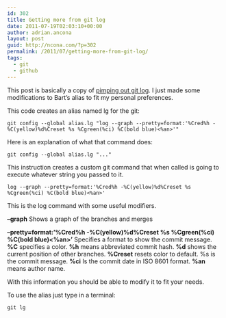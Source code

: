 ```yaml
---
id: 302
title: Getting more from git log
date: 2011-07-19T02:03:10+00:00
author: adrian.ancona
layout: post
guid: http://ncona.com/?p=302
permalink: /2011/07/getting-more-from-git-log/
tags:
  - git
  - github
---
```

This post is basically a copy of [pimping out git log](http://www.jukie.net/bart/blog/pimping-out-git-log "Pimping out git log"). I just made some modifications to Bart&#8217;s alias to fit my personal preferences.

This code creates an alias named lg for the git:

```
git config --global alias.lg "log --graph --pretty=format:'%Cred%h -%C(yellow)%d%Creset %s %Cgreen(%ci) %C(bold blue)<%an>'"
```

Here is an explanation of what that command does:

```
git config --global alias.lg "..."
```

<!--more-->

This instruction creates a custom git command that when called is going to execute whatever string you passed to it.

```
log --graph --pretty=format:'%Cred%h -%C(yellow)%d%Creset %s %Cgreen(%ci) %C(bold blue)<%an>'
```

This is the log command with some useful modifiers.

**&#8211;graph** Shows a graph of the branches and merges

**&#8211;pretty=format:&#8217;%Cred%h -%C(yellow)%d%Creset %s %Cgreen(%ci) %C(bold blue)<%an>&#8217;** Specifies a format to show the commit message. **%C** specifies a color. **%h** means abbreviated commit hash. **%d** shows the current position of other branches. **%Creset** resets color to default. %s is the commit message. **%ci** Is the commit date in ISO 8601 format. **%an** means author name.

With this information you should be able to modify it to fit your needs.

To use the alias just type in a terminal:

```
git lg
```

&nbsp;
